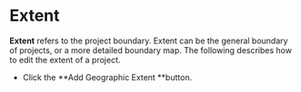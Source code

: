 # Extent

**Extent** refers to the project boundary. Extent can be the general boundary of projects, or a more detailed boundary map. The following describes how to edit the extent of a project.  


* Click the **Add Geographic Extent **button.



